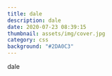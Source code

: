 ```yaml
---
title: dale
description: dale
date: 2020-07-23 08:39:15
thumbnail: assets/img/cover.jpg
category: css
background: "#2DA0C3"
---
```

dale